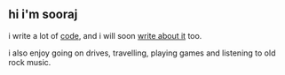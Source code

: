 ## hi i'm sooraj

i write a lot of [code](https://github.com/thesoorajsingh?tab=repositories), and i will soon [write about it](https://soorajsingh.substack.com) too.

i also enjoy going on drives, travelling, playing games and listening to old rock music.
